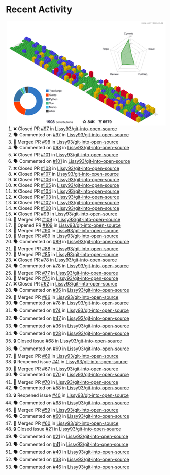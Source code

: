 # Recent Activity

<!-- Summary card -->
<a href="https://github.com/Lissy93/Lissy93/blob/master/METRICS.md">
  <img
    align="right"
    width="500"
    alt="Profile data, generated with yoshi389111/github-profile-3d-contrib"
    src="https://raw.githubusercontent.com/Lissy93/Lissy93/master/profile-3d-contrib/profile-gitblock.svg"
  />
</a>

<!--START_SECTION:activity-->
1. ❌ Closed PR [#97](https://github.com/Lissy93/git-into-open-source/pull/97) in [Lissy93/git-into-open-source](https://github.com/Lissy93/git-into-open-source)
2. 🗣 Commented on [#97](https://github.com/Lissy93/git-into-open-source/issues/97) in [Lissy93/git-into-open-source](https://github.com/Lissy93/git-into-open-source)
3. 🎉 Merged PR [#98](https://github.com/Lissy93/git-into-open-source/pull/98) in [Lissy93/git-into-open-source](https://github.com/Lissy93/git-into-open-source)
4. 🗣 Commented on [#98](https://github.com/Lissy93/git-into-open-source/issues/98) in [Lissy93/git-into-open-source](https://github.com/Lissy93/git-into-open-source)
5. ❌ Closed PR [#101](https://github.com/Lissy93/git-into-open-source/pull/101) in [Lissy93/git-into-open-source](https://github.com/Lissy93/git-into-open-source)
6. 🗣 Commented on [#101](https://github.com/Lissy93/git-into-open-source/issues/101) in [Lissy93/git-into-open-source](https://github.com/Lissy93/git-into-open-source)
7. ❌ Closed PR [#108](https://github.com/Lissy93/git-into-open-source/pull/108) in [Lissy93/git-into-open-source](https://github.com/Lissy93/git-into-open-source)
8. ❌ Closed PR [#107](https://github.com/Lissy93/git-into-open-source/pull/107) in [Lissy93/git-into-open-source](https://github.com/Lissy93/git-into-open-source)
9. ❌ Closed PR [#106](https://github.com/Lissy93/git-into-open-source/pull/106) in [Lissy93/git-into-open-source](https://github.com/Lissy93/git-into-open-source)
10. ❌ Closed PR [#105](https://github.com/Lissy93/git-into-open-source/pull/105) in [Lissy93/git-into-open-source](https://github.com/Lissy93/git-into-open-source)
11. ❌ Closed PR [#104](https://github.com/Lissy93/git-into-open-source/pull/104) in [Lissy93/git-into-open-source](https://github.com/Lissy93/git-into-open-source)
12. ❌ Closed PR [#103](https://github.com/Lissy93/git-into-open-source/pull/103) in [Lissy93/git-into-open-source](https://github.com/Lissy93/git-into-open-source)
13. ❌ Closed PR [#102](https://github.com/Lissy93/git-into-open-source/pull/102) in [Lissy93/git-into-open-source](https://github.com/Lissy93/git-into-open-source)
14. ❌ Closed PR [#100](https://github.com/Lissy93/git-into-open-source/pull/100) in [Lissy93/git-into-open-source](https://github.com/Lissy93/git-into-open-source)
15. ❌ Closed PR [#99](https://github.com/Lissy93/git-into-open-source/pull/99) in [Lissy93/git-into-open-source](https://github.com/Lissy93/git-into-open-source)
16. 🎉 Merged PR [#109](https://github.com/Lissy93/git-into-open-source/pull/109) in [Lissy93/git-into-open-source](https://github.com/Lissy93/git-into-open-source)
17. 💪 Opened PR [#109](https://github.com/Lissy93/git-into-open-source/pull/109) in [Lissy93/git-into-open-source](https://github.com/Lissy93/git-into-open-source)
18. 🎉 Merged PR [#90](https://github.com/Lissy93/git-into-open-source/pull/90) in [Lissy93/git-into-open-source](https://github.com/Lissy93/git-into-open-source)
19. 🎉 Merged PR [#89](https://github.com/Lissy93/git-into-open-source/pull/89) in [Lissy93/git-into-open-source](https://github.com/Lissy93/git-into-open-source)
20. 🗣 Commented on [#89](https://github.com/Lissy93/git-into-open-source/issues/89) in [Lissy93/git-into-open-source](https://github.com/Lissy93/git-into-open-source)
21. 🎉 Merged PR [#88](https://github.com/Lissy93/git-into-open-source/pull/88) in [Lissy93/git-into-open-source](https://github.com/Lissy93/git-into-open-source)
22. 🎉 Merged PR [#85](https://github.com/Lissy93/git-into-open-source/pull/85) in [Lissy93/git-into-open-source](https://github.com/Lissy93/git-into-open-source)
23. ❌ Closed PR [#78](https://github.com/Lissy93/git-into-open-source/pull/78) in [Lissy93/git-into-open-source](https://github.com/Lissy93/git-into-open-source)
24. 🗣 Commented on [#78](https://github.com/Lissy93/git-into-open-source/issues/78) in [Lissy93/git-into-open-source](https://github.com/Lissy93/git-into-open-source)
25. 🎉 Merged PR [#77](https://github.com/Lissy93/git-into-open-source/pull/77) in [Lissy93/git-into-open-source](https://github.com/Lissy93/git-into-open-source)
26. 🎉 Merged PR [#74](https://github.com/Lissy93/git-into-open-source/pull/74) in [Lissy93/git-into-open-source](https://github.com/Lissy93/git-into-open-source)
27. ❌ Closed PR [#62](https://github.com/Lissy93/git-into-open-source/pull/62) in [Lissy93/git-into-open-source](https://github.com/Lissy93/git-into-open-source)
28. 🗣 Commented on [#36](https://github.com/Lissy93/git-into-open-source/issues/36) in [Lissy93/git-into-open-source](https://github.com/Lissy93/git-into-open-source)
29. 🎉 Merged PR [#86](https://github.com/Lissy93/git-into-open-source/pull/86) in [Lissy93/git-into-open-source](https://github.com/Lissy93/git-into-open-source)
30. 🗣 Commented on [#78](https://github.com/Lissy93/git-into-open-source/issues/78) in [Lissy93/git-into-open-source](https://github.com/Lissy93/git-into-open-source)
31. 🗣 Commented on [#74](https://github.com/Lissy93/git-into-open-source/issues/74) in [Lissy93/git-into-open-source](https://github.com/Lissy93/git-into-open-source)
32. 🗣 Commented on [#47](https://github.com/Lissy93/git-into-open-source/issues/47) in [Lissy93/git-into-open-source](https://github.com/Lissy93/git-into-open-source)
33. 🗣 Commented on [#36](https://github.com/Lissy93/git-into-open-source/issues/36) in [Lissy93/git-into-open-source](https://github.com/Lissy93/git-into-open-source)
34. 🗣 Commented on [#28](https://github.com/Lissy93/git-into-open-source/issues/28) in [Lissy93/git-into-open-source](https://github.com/Lissy93/git-into-open-source)
35. 🔒 Closed issue [#68](https://github.com/Lissy93/git-into-open-source/issues/68) in [Lissy93/git-into-open-source](https://github.com/Lissy93/git-into-open-source)
36. 🗣 Commented on [#69](https://github.com/Lissy93/git-into-open-source/issues/69) in [Lissy93/git-into-open-source](https://github.com/Lissy93/git-into-open-source)
37. 🎉 Merged PR [#69](https://github.com/Lissy93/git-into-open-source/pull/69) in [Lissy93/git-into-open-source](https://github.com/Lissy93/git-into-open-source)
38. 🔒 Reopened issue [#41](https://github.com/Lissy93/git-into-open-source/issues/41) in [Lissy93/git-into-open-source](https://github.com/Lissy93/git-into-open-source)
39. 🎉 Merged PR [#67](https://github.com/Lissy93/git-into-open-source/pull/67) in [Lissy93/git-into-open-source](https://github.com/Lissy93/git-into-open-source)
40. 🗣 Commented on [#70](https://github.com/Lissy93/git-into-open-source/issues/70) in [Lissy93/git-into-open-source](https://github.com/Lissy93/git-into-open-source)
41. 🎉 Merged PR [#70](https://github.com/Lissy93/git-into-open-source/pull/70) in [Lissy93/git-into-open-source](https://github.com/Lissy93/git-into-open-source)
42. 🗣 Commented on [#58](https://github.com/Lissy93/git-into-open-source/issues/58) in [Lissy93/git-into-open-source](https://github.com/Lissy93/git-into-open-source)
43. 🔒 Reopened issue [#40](https://github.com/Lissy93/git-into-open-source/issues/40) in [Lissy93/git-into-open-source](https://github.com/Lissy93/git-into-open-source)
44. 🗣 Commented on [#68](https://github.com/Lissy93/git-into-open-source/issues/68) in [Lissy93/git-into-open-source](https://github.com/Lissy93/git-into-open-source)
45. 🎉 Merged PR [#59](https://github.com/Lissy93/git-into-open-source/pull/59) in [Lissy93/git-into-open-source](https://github.com/Lissy93/git-into-open-source)
46. 🗣 Commented on [#60](https://github.com/Lissy93/git-into-open-source/issues/60) in [Lissy93/git-into-open-source](https://github.com/Lissy93/git-into-open-source)
47. 🎉 Merged PR [#60](https://github.com/Lissy93/git-into-open-source/pull/60) in [Lissy93/git-into-open-source](https://github.com/Lissy93/git-into-open-source)
48. 🔒 Closed issue [#21](https://github.com/Lissy93/git-into-open-source/issues/21) in [Lissy93/git-into-open-source](https://github.com/Lissy93/git-into-open-source)
49. 🗣 Commented on [#21](https://github.com/Lissy93/git-into-open-source/issues/21) in [Lissy93/git-into-open-source](https://github.com/Lissy93/git-into-open-source)
50. 🗣 Commented on [#41](https://github.com/Lissy93/git-into-open-source/issues/41) in [Lissy93/git-into-open-source](https://github.com/Lissy93/git-into-open-source)
51. 🗣 Commented on [#40](https://github.com/Lissy93/git-into-open-source/issues/40) in [Lissy93/git-into-open-source](https://github.com/Lissy93/git-into-open-source)
52. 🗣 Commented on [#38](https://github.com/Lissy93/git-into-open-source/issues/38) in [Lissy93/git-into-open-source](https://github.com/Lissy93/git-into-open-source)
53. 🗣 Commented on [#46](https://github.com/Lissy93/git-into-open-source/issues/46) in [Lissy93/git-into-open-source](https://github.com/Lissy93/git-into-open-source)
<!--END_SECTION:activity-->
